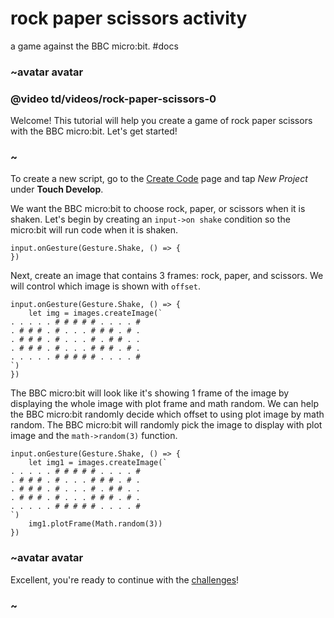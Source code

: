 # rock paper scissors activity

a game against the BBC micro:bit. #docs

### ~avatar avatar

### @video td/videos/rock-paper-scissors-0

Welcome! This tutorial will help you create a game of rock paper scissors with the BBC micro:bit. Let's get started!

### ~

To create a new script, go to the [Create Code](/create-code) page and tap *New Project* under **Touch Develop**.

We want the BBC micro:bit to choose rock, paper, or scissors when it is shaken. Let's begin by creating an `input->on shake` condition so the micro:bit will run code when it is shaken.

```
input.onGesture(Gesture.Shake, () => {
})
```

Next, create an image that contains 3 frames: rock, paper, and scissors. We will control which image is shown with `offset`.

```
input.onGesture(Gesture.Shake, () => {
    let img = images.createImage(`
. . . . . # # # # # . . . . #
. # # # . # . . . # # # . # .
. # # # . # . . . # . # # . .
. # # # . # . . . # # # . # .
. . . . . # # # # # . . . . #
`)
})
```

The BBC micro:bit will look like it's showing 1 frame of the image by displaying the whole image with plot frame and math random. We can help the BBC micro:bit randomly decide which offset to using plot image by math random. The BBC micro:bit will randomly pick the image to display with plot image and the `math->random(3)` function.

```
input.onGesture(Gesture.Shake, () => {
    let img1 = images.createImage(`
. . . . . # # # # # . . . . #
. # # # . # . . . # # # . # .
. # # # . # . . . # . # # . .
. # # # . # . . . # # # . # .
. . . . . # # # # # . . . . #
`)
    img1.plotFrame(Math.random(3))
})
```

### ~avatar avatar

Excellent, you're ready to continue with the [challenges](/lessons/rock-paper-scissors/challenges)!

### ~

